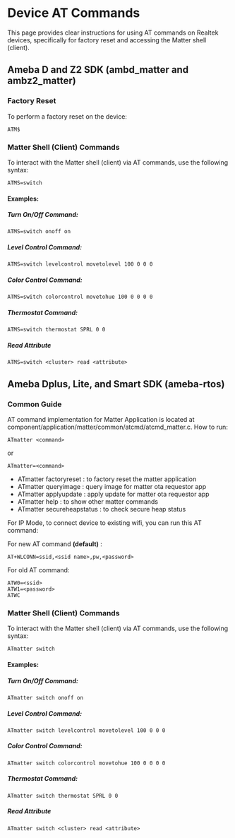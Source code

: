 # Device AT Commands

This page provides clear instructions for using AT commands on Realtek devices, specifically for factory reset and accessing the Matter shell (client).

## Ameba D and Z2 SDK (ambd_matter and ambz2_matter)

### Factory Reset

To perform a factory reset on the device:

    ATM$

### Matter Shell (Client) Commands

To interact with the Matter shell (client) via AT commands, use the following syntax:

    ATMS=switch

#### Examples:

##### Turn On/Off Command:

`ATMS=switch onoff on`

##### Level Control Command:

`ATMS=switch levelcontrol movetolevel 100 0 0 0`

##### Color Control Command:

`ATMS=switch colorcontrol movetohue 100 0 0 0 0`

##### Thermostat Command:

`ATMS=switch thermostat SPRL 0 0`

##### Read Attribute

`ATMS=switch <cluster> read <attribute>`

## Ameba Dplus, Lite, and Smart SDK (ameba-rtos)

### Common Guide

AT command implementation for Matter Application is located at component/application/matter/common/atcmd/atcmd_matter.c. How to run:

    ATmatter <command>

or

    ATmatter=<command>

* ATmatter factoryreset     : to factory reset the matter application
* ATmatter queryimage       : query image for matter ota requestor app
* ATmatter applyupdate      : apply update for matter ota requestor app
* ATmatter help             : to show other matter commands
* ATmatter secureheapstatus : to check secure heap status

For IP Mode, to connect device to existing wifi, you can run this AT command:

For new AT command **(default)** :

    AT+WLCONN=ssid,<ssid name>,pw,<password>

For old AT command:

    ATW0=<ssid>
    ATW1=<password>
    ATWC

### Matter Shell (Client) Commands

To interact with the Matter shell (client) via AT commands, use the following syntax:

    ATmatter switch

#### Examples:

##### Turn On/Off Command:

`ATmatter switch onoff on`

##### Level Control Command:

`ATmatter switch levelcontrol movetolevel 100 0 0 0`

##### Color Control Command:

`ATmatter switch colorcontrol movetohue 100 0 0 0 0`

##### Thermostat Command:

`ATmatter switch thermostat SPRL 0 0`

##### Read Attribute

`ATmatter switch <cluster> read <attribute>`


